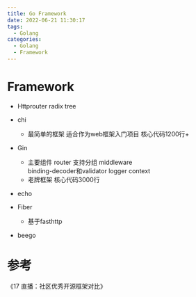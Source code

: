 ```yaml
---
title: Go Framework
date: 2022-06-21 11:30:17
tags:
  - Golang
categories:
  - Golang 
  - Framework
---
```


<p></p>
<!-- more -->

# Framework
+ Httprouter
  radix tree 
  
+ chi
  + 最简单的框架
    适合作为web框架入门项目
    核心代码1200行+ 

+ Gin
  - 主要组件
    router 支持分组
    middleware  
    binding-decoder和validator 
    logger 
    context
  - 老牌框架
    核心代码3000行 
    
+ echo
  
+ Fiber
  - 基于fasthttp

+ beego


# 参考
《17 直播：社区优秀开源框架对比》
